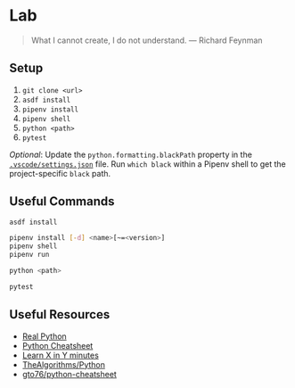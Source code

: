 # Lab

> What I cannot create, I do not understand. — Richard Feynman

## Setup

1. `git clone <url>`
2. `asdf install`
3. `pipenv install`
4. `pipenv shell`
5. `python <path>`
6. `pytest`

_Optional_: Update the `python.formatting.blackPath` property in the [`.vscode/settings.json`](./.vscode/settings.json) file. Run `which black` within a Pipenv shell to get the project-specific `black` path.

## Useful Commands

```sh
asdf install

pipenv install [-d] <name>[~=<version>]
pipenv shell
pipenv run

python <path>

pytest
```

## Useful Resources

- [Real Python](https://realpython.com)
- [Python Cheatsheet](https://www.pythoncheatsheet.org)
- [Learn X in Y minutes](https://learnxinyminutes.com/docs/python/)
- [TheAlgorithms/Python](https://github.com/TheAlgorithms/Python)
- [gto76/python-cheatsheet](https://github.com/gto76/python-cheatsheet)
